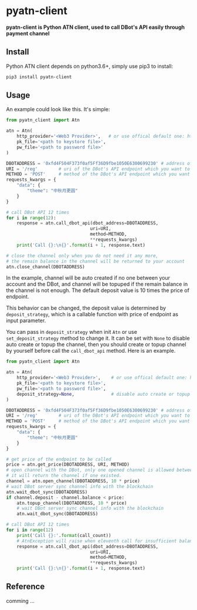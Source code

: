 # pyatn-client

**pyatn-client is Python ATN client, used to call DBot's API easily through payment channel**


## Install

Python ATN client depends on python3.6+, simply use pip3 to install:

```bash
pip3 install pyatn-client
```

## Usage

An example could look like this. It's simple:

```python
from pyatn_client import Atn

atn = Atn(
    http_provider='<Web3 Provider>',   # or use offical default one: https://rpc-test.atnio.net
    pk_file='<path to keystore file>',
    pw_file='<path to password file>'
)

DBOTADDRESS = '0xfd4F504F373f0af5Ff36D9fbe1050E6300699230' # address of the DBot you want to test, use 'AI poetry' as example
URI = '/reg'        # uri of the DBot's API endpoint which you want to call
METHOD = 'POST'     # method of the DBot's API endpoint which you want to call
requests_kwargs = {
    "data": {
        "theme": "中秋月更圆"
    }
}

# call DBot API 12 times
for i in range(12):
    response = atn.call_dbot_api(dbot_address=DBOTADDRESS,
                                uri=URI,
                                method=METHOD,
                                **requests_kwargs)
    print('Call {}:\n{}'.format(i + 1, response.text)

# close the channel only when you do not need it any more,
# the remain balance in the channel will be returned to your account
atn.close_channel(DBOTADDRESS)

```


In the example, channel will be auto created if no one between your account and the DBot, and channel will be topuped if the remain balance in the channel is not enough. The default deposit value is 10 times the price of endpoint.

This behavior can be changed, the deposit value is determined by `deposit_strategy`, which is a callable function with price of endpoint as input parameter.

You can pass in `deposit_strategy` when init `Atn` or use `set_deposit_strategy` method to change it. It can be set with `None` to disable auto create or topup the channel, then you should create or topup channel by yourself before call the `call_dbot_api` method. Here is an example.


```python
from pyatn_client import Atn

atn = Atn(
    http_provider='<Web3 Provider>',    # or use offical default one: https://rpc-test.atnio.net
    pk_file='<path to keystore file>',
    pw_file='<path to password file>',
    deposit_strategy=None,              # disable auto create or topup channel
)

DBOTADDRESS = '0xfd4F504F373f0af5Ff36D9fbe1050E6300699230' # address of the DBot you want to test
URI = '/reg'        # uri of the DBot's API endpoint which you want to call
METHOD = 'POST'     # method of the DBot's API endpoint which you want to call
requests_kwargs = {
    "data": {
        "theme": "中秋月更圆"
    }
}

# get price of the endpoint to be called
price = atn.get_price(DBOTADDRESS, URI, METHOD)
# open channel with the DBot, only one opened channel is allowed between two address
# it will return the channel if one existed.
channel = atn.open_channel(DBOTADDRESS, 10 * price)
# wait DBot server sync channel info with the blockchain
atn.wait_dbot_sync(DBOTADDRESS)
if channel.deposit - channel.balance < price:
    atn.topup_channel(DBOTADDRESS, 10 * price)
    # wait DBot server sync channel info with the blockchain
    atn.wait_dbot_sync(DBOTADDRESS)

# call DBot API 12 times
for i in range(12)
    print('Call {}:'.format(call_count))
    # AtnException will raise when eleventh call for insufficient balance, you need catch it
    response = atn.call_dbot_api(dbot_address=DBOTADDRESS,
                                uri=URI,
                                method=METHOD,
                                **requests_kwargs)
    print('Call {}:\n{}'.format(i + 1, response.text)

```

## Reference

comming ...
